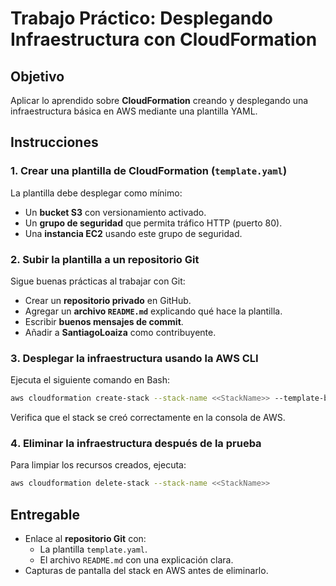 # Trabajo Práctico: Desplegando Infraestructura con CloudFormation

## Objetivo
Aplicar lo aprendido sobre **CloudFormation** creando y desplegando una infraestructura básica en AWS mediante una plantilla YAML.

## Instrucciones

### 1. Crear una plantilla de CloudFormation (`template.yaml`)
La plantilla debe desplegar como mínimo:
- Un **bucket S3** con versionamiento activado.
- Un **grupo de seguridad** que permita tráfico HTTP (puerto 80).
- Una **instancia EC2** usando este grupo de seguridad.

### 2. Subir la plantilla a un repositorio Git
Sigue buenas prácticas al trabajar con Git:
- Crear un **repositorio privado** en GitHub.
- Agregar un **archivo `README.md`** explicando qué hace la plantilla.
- Escribir **buenos mensajes de commit**.
- Añadir a **SantiagoLoaiza** como contribuyente.

### 3️. Desplegar la infraestructura usando la AWS CLI
Ejecuta el siguiente comando en Bash:

```bash
aws cloudformation create-stack --stack-name <<StackName>> --template-body file://template.yaml --capabilities CAPABILITY_NAMED_IAM
```

Verifica que el stack se creó correctamente en la consola de AWS.

### 4️. Eliminar la infraestructura después de la prueba
Para limpiar los recursos creados, ejecuta:

```bash
aws cloudformation delete-stack --stack-name <<StackName>>
```

## Entregable
- Enlace al **repositorio Git** con:
  - La plantilla `template.yaml`.
  - El archivo `README.md` con una explicación clara.
- Capturas de pantalla del stack en AWS antes de eliminarlo.

